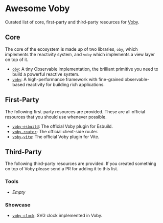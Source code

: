 # Awesome Voby

Curated list of core, first-party and third-party resources for [Voby](https://github.com/vobyjs/voby).

## Core

The core of the ecosystem is made up of two libraries, `oby`, which implements the reactivity system, and `voby` which implements a view layer on top of it.

- [`oby`](https://github.com/vobyjs/oby): A tiny Observable implementation, the brilliant primitive you need to build a powerful reactive system.
- [`voby`](https://github.com/vobyjs/voby): A high-performance framework with fine-grained observable-based reactivity for building rich applications.

## First-Party

The following first-party resources are provided. These are all official resources that you should use whenever possible.

- [`voby-esbuild`](https://github.com/vobyjs/voby-esbuild): The official Voby plugin for Esbuild.
- [`voby-router`](https://github.com/vobyjs/voby-router): The official client-side router.
- [`voby-vite`](https://github.com/vobyjs/voby-vite): The official Voby plugin for Vite.

## Third-Party

The following third-party resources are provided. If you created something on top of Voby please send a PR for adding it to this list.

### Tools

- _Empty_

### Showcase

- [`voby-clock`](https://github.com/high1/voby-clock): SVG clock implemented in Voby.
